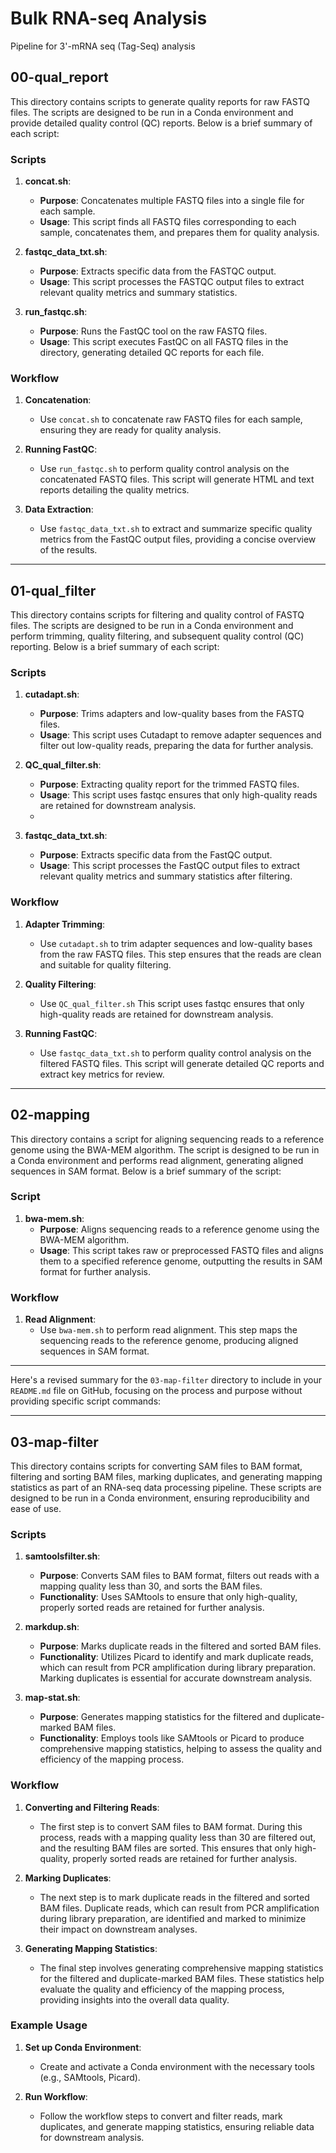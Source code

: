 # Bulk RNA-seq Analysis
Pipeline for 3'-mRNA seq (Tag-Seq) analysis

## 00-qual_report

This directory contains scripts to generate quality reports for raw FASTQ files. The scripts are designed to be run in a Conda environment and provide detailed quality control (QC) reports. Below is a brief summary of each script:

### Scripts

1. **concat.sh**:
   - **Purpose**: Concatenates multiple FASTQ files into a single file for each sample.
   - **Usage**: This script finds all FASTQ files corresponding to each sample, concatenates them, and prepares them for quality analysis.

2. **fastqc_data_txt.sh**:
   - **Purpose**: Extracts specific data from the FASTQC output.
   - **Usage**: This script processes the FASTQC output files to extract relevant quality metrics and summary statistics.

3. **run_fastqc.sh**:
   - **Purpose**: Runs the FastQC tool on the raw FASTQ files.
   - **Usage**: This script executes FastQC on all FASTQ files in the directory, generating detailed QC reports for each file.

### Workflow

1. **Concatenation**:
   - Use `concat.sh` to concatenate raw FASTQ files for each sample, ensuring they are ready for quality analysis.

2. **Running FastQC**:
   - Use `run_fastqc.sh` to perform quality control analysis on the concatenated FASTQ files. This script will generate HTML and text reports detailing the quality metrics.

3. **Data Extraction**:
   - Use `fastqc_data_txt.sh` to extract and summarize specific quality metrics from the FastQC output files, providing a concise overview of the results.

---

## 01-qual_filter

This directory contains scripts for filtering and quality control of FASTQ files. The scripts are designed to be run in a Conda environment and perform trimming, quality filtering, and subsequent quality control (QC) reporting. Below is a brief summary of each script:

### Scripts

1. **cutadapt.sh**:
   - **Purpose**: Trims adapters and low-quality bases from the FASTQ files.
   - **Usage**: This script uses Cutadapt to remove adapter sequences and filter out low-quality reads, preparing the data for further analysis.

2. **QC_qual_filter.sh**:
   - **Purpose**: Extracting quality report for the trimmed FASTQ files.
   - **Usage**: This script uses fastqc ensures that only high-quality reads are retained for downstream analysis.
   - 
3. **fastqc_data_txt.sh**:
   - **Purpose**: Extracts specific data from the FastQC output.
   - **Usage**: This script processes the FastQC output files to extract relevant quality metrics and summary statistics after filtering.

### Workflow

1. **Adapter Trimming**:
   - Use `cutadapt.sh` to trim adapter sequences and low-quality bases from the raw FASTQ files. This step ensures that the reads are clean and suitable for quality filtering.

2. **Quality Filtering**:
   - Use `QC_qual_filter.sh` This script uses fastqc ensures that only high-quality reads are retained for downstream analysis.

3. **Running FastQC**:
   - Use `fastqc_data_txt.sh` to perform quality control analysis on the filtered FASTQ files. This script will generate detailed QC reports and extract key metrics for review.
 
---

## 02-mapping

This directory contains a script for aligning sequencing reads to a reference genome using the BWA-MEM algorithm. The script is designed to be run in a Conda environment and performs read alignment, generating aligned sequences in SAM format. Below is a brief summary of the script:

### Script

1. **bwa-mem.sh**:
   - **Purpose**: Aligns sequencing reads to a reference genome using the BWA-MEM algorithm.
   - **Usage**: This script takes raw or preprocessed FASTQ files and aligns them to a specified reference genome, outputting the results in SAM format for further analysis.

### Workflow

1. **Read Alignment**:
   - Use `bwa-mem.sh` to perform read alignment. This step maps the sequencing reads to the reference genome, producing aligned sequences in SAM format.

---
Here's a revised summary for the `03-map-filter` directory to include in your `README.md` file on GitHub, focusing on the process and purpose without providing specific script commands:

---

## 03-map-filter

This directory contains scripts for converting SAM files to BAM format, filtering and sorting BAM files, marking duplicates, and generating mapping statistics as part of an RNA-seq data processing pipeline. These scripts are designed to be run in a Conda environment, ensuring reproducibility and ease of use.

### Scripts

1. **samtoolsfilter.sh**:
   - **Purpose**: Converts SAM files to BAM format, filters out reads with a mapping quality less than 30, and sorts the BAM files.
   - **Functionality**: Uses SAMtools to ensure that only high-quality, properly sorted reads are retained for further analysis.

2. **markdup.sh**:
   - **Purpose**: Marks duplicate reads in the filtered and sorted BAM files.
   - **Functionality**: Utilizes Picard to identify and mark duplicate reads, which can result from PCR amplification during library preparation. Marking duplicates is essential for accurate downstream analysis.

3. **map-stat.sh**:
   - **Purpose**: Generates mapping statistics for the filtered and duplicate-marked BAM files.
   - **Functionality**: Employs tools like SAMtools or Picard to produce comprehensive mapping statistics, helping to assess the quality and efficiency of the mapping process.

### Workflow

1. **Converting and Filtering Reads**:
   - The first step is to convert SAM files to BAM format. During this process, reads with a mapping quality less than 30 are filtered out, and the resulting BAM files are sorted. This ensures that only high-quality, properly sorted reads are retained for further analysis.

2. **Marking Duplicates**:
   - The next step is to mark duplicate reads in the filtered and sorted BAM files. Duplicate reads, which can result from PCR amplification during library preparation, are identified and marked to minimize their impact on downstream analyses.

3. **Generating Mapping Statistics**:
   - The final step involves generating comprehensive mapping statistics for the filtered and duplicate-marked BAM files. These statistics help evaluate the quality and efficiency of the mapping process, providing insights into the overall data quality.

### Example Usage

1. **Set up Conda Environment**:
   - Create and activate a Conda environment with the necessary tools (e.g., SAMtools, Picard).

2. **Run Workflow**:
   - Follow the workflow steps to convert and filter reads, mark duplicates, and generate mapping statistics, ensuring reliable data for downstream analysis.






